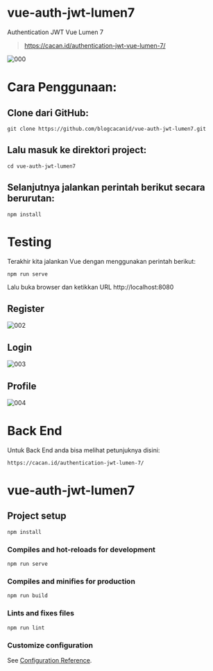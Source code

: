 # vue-auth-jwt-lumen7
Authentication JWT Vue Lumen 7

> https://cacan.id/authentication-jwt-vue-lumen-7/

![000](https://user-images.githubusercontent.com/51890752/98509561-03d92a00-2294-11eb-918a-3379240a61db.jpg)


# Cara Penggunaan:

## Clone dari GitHub:

	git clone https://github.com/blogcacanid/vue-auth-jwt-lumen7.git

## Lalu masuk ke direktori project:

	cd vue-auth-jwt-lumen7

## Selanjutnya jalankan perintah berikut secara berurutan:

	npm install

# Testing
Terakhir kita jalankan Vue dengan menggunakan perintah berikut:

	npm run serve

Lalu buka browser dan ketikkan URL http://localhost:8080


## Register
![002](https://user-images.githubusercontent.com/51890752/98509609-17849080-2294-11eb-8333-6b1a9f9dcc26.jpg)


## Login
![003](https://user-images.githubusercontent.com/51890752/98509639-24a17f80-2294-11eb-89e6-1ec3103cfefd.jpg)


## Profile
![004](https://user-images.githubusercontent.com/51890752/98509666-2ec37e00-2294-11eb-96d4-f3a192e33812.jpg)


# Back End
Untuk Back End anda bisa melihat petunjuknya disini:

	https://cacan.id/authentication-jwt-lumen-7/
	

# vue-auth-jwt-lumen7

## Project setup
```
npm install
```

### Compiles and hot-reloads for development
```
npm run serve
```

### Compiles and minifies for production
```
npm run build
```

### Lints and fixes files
```
npm run lint
```

### Customize configuration
See [Configuration Reference](https://cli.vuejs.org/config/).
